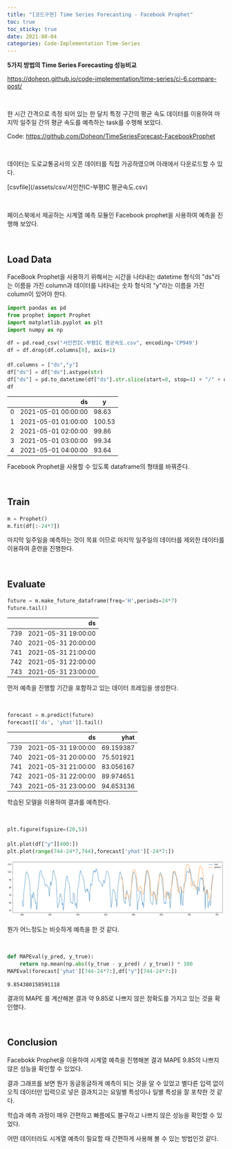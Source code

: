 ```yaml
---
title: "[코드구현] Time Series Forecasting - Facebook Prophet"
toc: true
toc_sticky: true
date: 2021-08-04
categories: Code-Implementation Time-Series
---
```


**5가지 방법의 Time Series Forecasting 성능비교**

<https://doheon.github.io/code-implementation/time-series/ci-6.compare-post/>

&nbsp;



한 시간 간격으로 측정 되어 있는 한 달치 특정 구간의 평균 속도 데이터를 이용하여 마지막 일주일 간의 평균 속도를 예측하는 task를 수행해 보았다.

Code: <https://github.com/Doheon/TimeSeriesForecast-FacebookProphet>

&nbsp;



데이터는 도로교통공사의 오픈 데이터를 직접 가공하였으며 아래에서 다운로드할 수 있다.

[csvfile](/assets/csv/서인천IC-부평IC 평균속도.csv)

&nbsp;



페이스북에서 제공하는 시계열 예측 모듈인 Facebook prophet을 사용하여 예측을 진행해 보았다.

&nbsp;



## Load Data

FaceBook Prophet을 사용하기 위해서는 시간을 나타내는 datetime 형식의 "ds"라는 이름을 가진 column과 데이터를 나타내는 숫자 형식의 "y"라는 이름을 가진 column이 있어야 한다.

```python
import pandas as pd
from prophet import Prophet
import matplotlib.pyplot as plt
import numpy as np
```

```python
df = pd.read_csv("서인천IC-부평IC 평균속도.csv", encoding='CP949')
df = df.drop(df.columns[0], axis=1)

df.columns = ["ds","y"]
df["ds"] = df["ds"].astype(str)
df["ds"] = pd.to_datetime(df["ds"].str.slice(start=0, stop=4) + "/" + df["ds"].str.slice(start=4, stop=6) + "/" +df["ds"].str.slice(start=6, stop=8) + "/" + df["ds"].str.slice(start=8, stop=10) + ":0")
df
```

|      |                  ds | y      |
| ---: | ------------------: | ------ |
|    0 | 2021-05-01 00:00:00 | 98.63  |
|    1 | 2021-05-01 01:00:00 | 100.53 |
|    2 | 2021-05-01 02:00:00 | 99.86  |
|    3 | 2021-05-01 03:00:00 | 99.34  |
|    4 | 2021-05-01 04:00:00 | 93.64  |

Facebook Prophet을 사용할 수 있도록 dataframe의 형태를 바꿔준다.

&nbsp;



## Train

```python
m = Prophet()
m.fit(df[:-24*7])
```

마지막 일주일을 예측하는 것이 목표 이므로 마지막 일주일의 데이터를 제외한 데이터를 이용하여 훈련을 진행한다.

&nbsp;



## Evaluate

```python
future = m.make_future_dataframe(freq='H',periods=24*7)
future.tail()
```

|      |                  ds |
| ---: | ------------------: |
|  739 | 2021-05-31 19:00:00 |
|  740 | 2021-05-31 20:00:00 |
|  741 | 2021-05-31 21:00:00 |
|  742 | 2021-05-31 22:00:00 |
|  743 | 2021-05-31 23:00:00 |

먼저 예측을 진행할 기간을 포함하고 있는 데이터 프레임을 생성한다.

&nbsp;



```python
forecast = m.predict(future)
forecast[['ds', 'yhat']].tail()
```

|      |                  ds |      yhat |
| ---: | ------------------: | --------: |
|  739 | 2021-05-31 19:00:00 | 69.159387 |
|  740 | 2021-05-31 20:00:00 | 75.501921 |
|  741 | 2021-05-31 21:00:00 | 83.056167 |
|  742 | 2021-05-31 22:00:00 | 89.974651 |
|  743 | 2021-05-31 23:00:00 | 94.653136 |

학습된 모델을 이용하여 결과를 예측한다.

&nbsp;



```python
plt.figure(figsize=(20,5))

plt.plot(df["y"][400:])
plt.plot(range(744-24*7,744),forecast['yhat'][-24*7:])
```

![image-20210730142627807](/assets/images/2021-08-04-ci-2.FP-post.assets/image-20210730142627807.png)

뭔가 어느정도는 비슷하게 예측을 한 것 같다.

&nbsp;



```python
def MAPEval(y_pred, y_true):
    return np.mean(np.abs((y_true - y_pred) / y_true)) * 100
MAPEval(forecast['yhat'][744-24*7:],df["y"][744-24*7:])
```

```
9.854380158591118
```

결과의 MAPE 를 계산해본 결과 약 9.85로 나쁘지 않은 정확도를 가지고 있는 것을 확인했다.

&nbsp;



## Conclusion

Facebokk Prophet을 이용하여 시계열 예측을 진행해본 결과 MAPE 9.85의 나쁘지 않은 성능을 확인할 수 있었다.

결과 그래프를 보면 뭔가 동글동글하게 예측이 되는 것을 알 수 있었고 별다른 입력 없이 오직 데이터만 입력으로 넣은 결과치고는 요일별 특성이나 일별 특성을 잘 포착한 것 같다.

학습과 예측 과정이 매우 간편하고 빠름에도 불구하고 나쁘지 않은 성능을 확인할 수 있었다.

어떤 데이터라도 시계열 예측이 필요할 때 간편하게 사용해 볼 수 있는 방법인것 같다.




